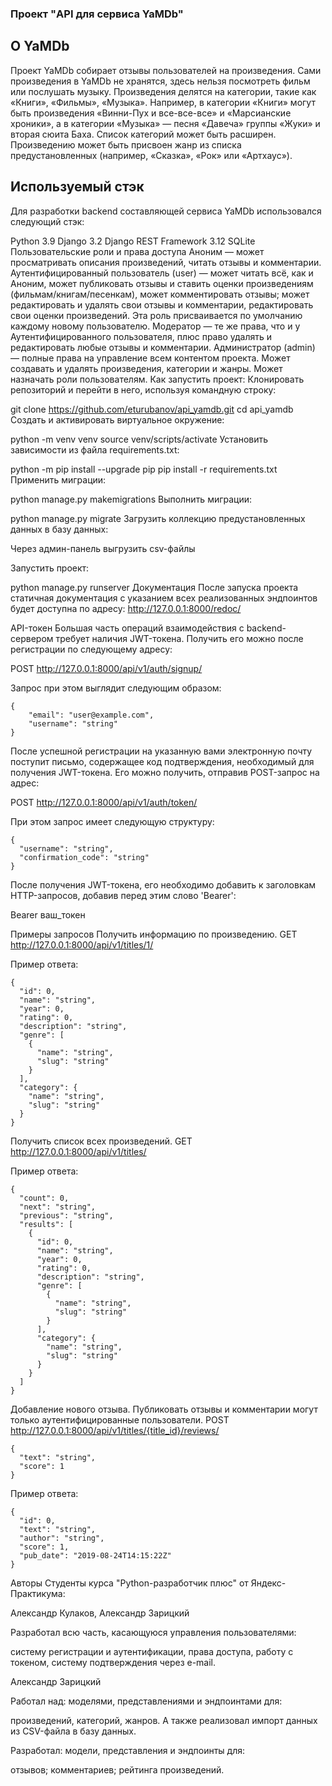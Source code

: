 ### Проект "API для сервиса YaMDb"
## О YaMDb
Проект YaMDb собирает отзывы пользователей на произведения. Сами произведения в YaMDb не хранятся, здесь нельзя посмотреть фильм или послушать музыку. Произведения делятся на категории, такие как «Книги», «Фильмы», «Музыка». Например, в категории «Книги» могут быть произведения «Винни-Пух и все-все-все» и «Марсианские хроники», а в категории «Музыка» — песня «Давеча» группы «Жуки» и вторая сюита Баха. Список категорий может быть расширен. Произведению может быть присвоен жанр из списка предустановленных (например, «Сказка», «Рок» или «Артхаус»).

## Используемый стэк
Для разработки backend составляющей сервиса YaMDb использовался следующий стэк:

Python 3.9
Django 3.2
Django REST Framework 3.12
SQLite
Пользовательские роли и права доступа
Аноним — может просматривать описания произведений, читать отзывы и комментарии.
Аутентифицированный пользователь (user) — может читать всё, как и Аноним, может публиковать отзывы и ставить оценки произведениям (фильмам/книгам/песенкам), может комментировать отзывы; может редактировать и удалять свои отзывы и комментарии, редактировать свои оценки произведений. Эта роль присваивается по умолчанию каждому новому пользователю.
Модератор — те же права, что и у Аутентифицированного пользователя, плюс право удалять и редактировать любые отзывы и комментарии.
Администратор (admin) — полные права на управление всем контентом проекта. Может создавать и удалять произведения, категории и жанры. Может назначать роли пользователям.
Как запустить проект:
Клонировать репозиторий и перейти в него, используя командную строку:

git clone https://github.com/eturubanov/api_yamdb.git
cd api_yamdb
Создать и активировать виртуальное окружение:

python -m venv venv
source venv/scripts/activate
Установить зависимости из файла requirements.txt:

python -m pip install --upgrade pip
pip install -r requirements.txt
Применить миграции:

python manage.py makemigrations
Выполнить миграции:

python manage.py migrate
Загрузить коллекцию предустановленных данных в базу данных:

Через админ-панель выгрузить csv-файлы

Запустить проект:

python manage.py runserver
Документация
После запуска проекта статичная документация с указанием всех реализованных эндпоинтов будет доступна по адресу: http://127.0.0.1:8000/redoc/

API-токен
Большая часть операций взаимодействия с backend-сервером требует наличия JWT-токена. Получить его можно после регистрации по следующему адресу:

POST http://127.0.0.1:8000/api/v1/auth/signup/

Запрос при этом выглядит следующим образом:

```
{
    "email": "user@example.com",
    "username": "string"
}
```

После успешной регистрации на указанную вами электронную почту поступит письмо, содержащее код подтверждения, необходимый для получения JWT-токена. Его можно получить, отправив POST-запрос на адрес:

POST http://127.0.0.1:8000/api/v1/auth/token/

При этом запрос имеет следующую структуру:

```
{
  "username": "string",
  "confirmation_code": "string"
}
```

После получения JWT-токена, его необходимо добавить к заголовкам HTTP-запросов, добавив перед этим слово 'Bearer':

Bearer ваш_токен

Примеры запросов
Получить информацию по произведению.
GET http://127.0.0.1:8000/api/v1/titles/1/

Пример ответа:

```
{
  "id": 0,
  "name": "string",
  "year": 0,
  "rating": 0,
  "description": "string",
  "genre": [
    {
      "name": "string",
      "slug": "string"
    }
  ],
  "category": {
    "name": "string",
    "slug": "string"
  }
}
```

Получить список всех произведений.
GET http://127.0.0.1:8000/api/v1/titles/

Пример ответа:

```
{
  "count": 0,
  "next": "string",
  "previous": "string",
  "results": [
    {
      "id": 0,
      "name": "string",
      "year": 0,
      "rating": 0,
      "description": "string",
      "genre": [
        {
          "name": "string",
          "slug": "string"
        }
      ],
      "category": {
        "name": "string",
        "slug": "string"
      }
    }
  ]
}
```

Добавление нового отзыва. Публиковать отзывы и комментарии могут только аутентифицированные пользователи.
POST http://127.0.0.1:8000/api/v1/titles/{title_id}/reviews/

```
{
  "text": "string",
  "score": 1
}
```
Пример ответа:

```
{
  "id": 0,
  "text": "string",
  "author": "string",
  "score": 1,
  "pub_date": "2019-08-24T14:15:22Z"
}
```
Авторы
Студенты курса "Python-разработчик плюс" от Яндекс-Практикума:

Александр Кулаков, Александр Зарицкий

Разработал всю часть, касающуюся управления пользователями:

систему регистрации и аутентификации,
права доступа,
работу с токеном,
систему подтверждения через e-mail.

Александр Зарицкий

Работал над: моделями, представлениями и эндпоинтами для:

произведений,
категорий,
жанров.
А также реализовал импорт данных из CSV-файла в базу данных.

Разработал: модели, представления и эндпоинты для:

отзывов;
комментариев;
рейтинга произведений.
